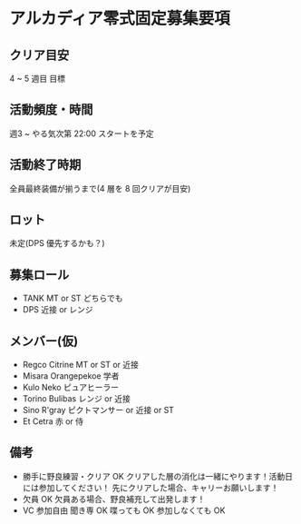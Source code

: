# アルカディア零式固定募集要項
## クリア目安
4 ~ 5 週目 目標

## 活動頻度・時間
週3 ~ やる気次第
22:00 スタートを予定

## 活動終了時期
全員最終装備が揃うまで(4 層を 8 回クリアが目安)

## ロット
未定(DPS 優先するかも？)

## 募集ロール
- TANK
  MT or ST どちらでも
- DPS
  近接 or レンジ

## メンバー(仮)
- Regco Citrine
  MT or ST or 近接
- Misara Orangepekoe
  学者
- Kulo Neko
  ピュアヒーラー
- Torino Bulibas
  レンジ or 近接
- Sino  R'gray
  ピクトマンサー or 近接 or ST
- Et Cetra
  赤 or 侍

## 備考
- 勝手に野良練習・クリア OK
  クリアした層の消化は一緒にやります！活動日には参加してください！
  先にクリアした場合、キャリーお願いします！
- 欠員 OK
  欠員ある場合、野良補充して出発します！
- VC 参加自由
  聞き専 OK
  喋っても OK
  参加しなくても OK
